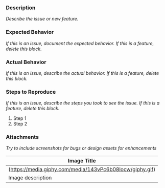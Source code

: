 ### Description
*Describe the issue or new feature.*

### Expected Behavior
*If this is an issue, document the expected behavior.  If this is a feature, delete this block.*

### Actual Behavior
*If this is an issue, describe the actual behavior.  If this is a feature, delete this block.*

### Steps to Reproduce
*If this is an issue, describe the steps you took to see the issue. If this is a feature, delete this block.*
  1. Step 1
  2. Step 2

### Attachments
*Try to include screenshots for bugs or design assets for enhancements*

| **Image Title** |
| --- |
| (https://media.giphy.com/media/143vPc6b08locw/giphy.gif) |
| Image description |


